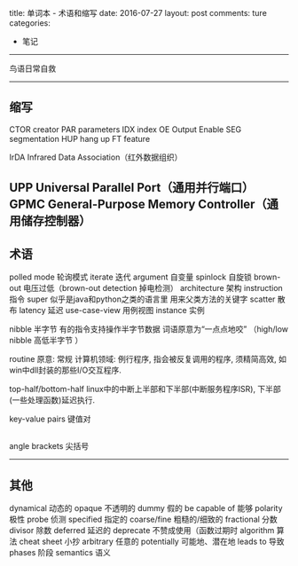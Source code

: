 title: 单词本 - 术语和缩写 
date: 2016-07-27
layout: post
comments: ture
categories:
- 笔记
---

鸟语日常自救
<!--more-->

---
## 缩写 
CTOR    creator
PAR     parameters
IDX     index
OE      Output Enable
SEG     segmentation
HUP     hang up
FT      feature

IrDA    Infrared Data Association（红外数据组织）

UPP     Universal Parallel Port（通用并行端口）
GPMC    General-Purpose Memory Controller（通用储存控制器）
---
## 术语
polled mode     轮询模式
iterate         迭代
argument        自变量
spinlock        自旋锁
brown-out       电压过低（brown-out detection 掉电检测）
architecture    架构
instruction     指令
super           似乎是java和python之类的语言里 用来父类方法的关键字
scatter         散布
latency         延迟
use-case-view   用例视图
instance        实例


nibble
半字节 有的指令支持操作半字节数据
词语原意为“一点点地咬”
（high/low nibble 高低半字节 ）

routine
原意: 常规
计算机领域: 例行程序, 指会被反复调用的程序, 须精简高效, 如win中dll封装的那些I/O交互程序.

top-half/bottom-half
linux中的中断上半部和下半部(中断服务程序ISR), 下半部(一些处理函数)延迟执行.

key-value pairs
键值对

## 

angle brackets      尖括号


---
## 其他
dynamical       动态的
opaque          不透明的
dummy           假的
be capable of   能够
polarity        极性
probe           侦测
specified       指定的
coarse/fine     粗糙的/细致的
fractional      分数
divisor         除数
deferred        延迟的
deprecate       不赞成使用（函数过期时
algorithm       算法
cheat sheet     小抄
arbitrary       任意的
potentially     可能地、潜在地
leads to        导致
phases          阶段
semantics       语义
